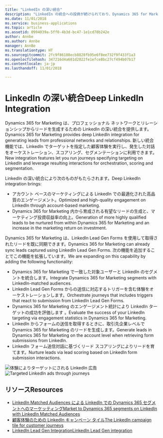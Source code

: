 ```yaml
---
title: "LinkedIn の深い統合"
description: "LinkedIn の統合への投資が続けられており、Dynamics 365 for Marketing はプロフェッショナル ネットワークと LinkedIn でのリレーションシップからリードを生成するための緊密な統合を提供します。"
ms.date: 11/01/2018
ms.service: business-applications
ms.topic: article
ms.assetid: 0994039a-5ff0-4b3d-bc47-1e1cd78b242e
author: Annbe
ms.author: Annbe
manager: AnnBe
ms.translationtype: HT
ms.sourcegitcommit: 2fc9f86108ecb8828fb95e6f8ee732f9f433f1a3
ms.openlocfilehash: 347216d4a681d2022fe1efce8bc27cf494b07b17
ms.contentlocale: ja-jp
ms.lasthandoff: 11/01/2018

---
```


# <a name="deep-linkedin-integration"></a><span data-ttu-id="11079-103">LinkedIn の深い統合</span><span class="sxs-lookup"><span data-stu-id="11079-103">Deep LinkedIn Integration</span></span>

<span data-ttu-id="11079-104">Dynamics 365 for Marketing は、プロフェッショナル ネットワークとリレーションシップからリードを生成するための LinkedIn の深い統合を提供します。</span><span class="sxs-lookup"><span data-stu-id="11079-104">Dynamics 365 for Marketing provides deep LinkedIn integration for generating leads from professional networks and relationships.</span></span> <span data-ttu-id="11079-105">新しい統合機能では、LinkedIn でターゲットを指定した顧客体験を実行し、発生した対話をオーケストレーション、スコアリング、セグメンテーションに利用できます。</span><span class="sxs-lookup"><span data-stu-id="11079-105">New integration features let you run journeys specifying targeting on LinkedIn and  leverage resulting interactions for orchestration, scoring and segmentation.</span></span>

<span data-ttu-id="11079-106">LinkedIn の深い統合により次のものがもたらされます。</span><span class="sxs-lookup"><span data-stu-id="11079-106">Deep LinkedIn integration brings:</span></span>

- <span data-ttu-id="11079-107">アカウント ベースのマーケティングによる LinkedIn での最適化された高品質のエンゲージメント。</span><span class="sxs-lookup"><span data-stu-id="11079-107">Optimized and high-quality engagement on LinkedIn through account-based marketing.</span></span>
- <span data-ttu-id="11079-108">Dynamics 365 for Marketing 内から育成される有望なリードの生成と、マーケティング投資収益率の向上。</span><span class="sxs-lookup"><span data-stu-id="11079-108">Generation of more highly qualified leads to be nurtured from within Dynamics 365 for Marketing and an increase in the marketing return on investment.</span></span>

<span data-ttu-id="11079-109">Dynamics 365 for Marketing は、LinkedIn Lead Gen Forms を使用して取得されたリードを既に同期できます。</span><span class="sxs-lookup"><span data-stu-id="11079-109">Dynamics 365 for Marketing can already sync leads captured using LinkedIn Lead Gen Forms.</span></span> <span data-ttu-id="11079-110">次の機能を追加することでこの機能を拡張しています。</span><span class="sxs-lookup"><span data-stu-id="11079-110">We are expanding on this capability by adding the following functionality:</span></span>

- <span data-ttu-id="11079-111">Dynamics 365 for Marketing で一致した対象ユーザーと LinkedIn のセグメントを統合します。</span><span class="sxs-lookup"><span data-stu-id="11079-111">Integrate Dynamics 365 for Marketing segments with LinkedIn-matched audiences.</span></span>
- <span data-ttu-id="11079-112">LinkedIn Lead Gen Forms からの送信に対応するトリガーを含む体験をオーケストレーションします。</span><span class="sxs-lookup"><span data-stu-id="11079-112">Orchestrate journeys that includes triggers that react to submission from LinkedIn Lead Gen Forms.</span></span>
- <span data-ttu-id="11079-113">Dynamics 365 for Marketing のエンゲージメント統計により LinkedIn ターゲットの成功を評価します 。</span><span class="sxs-lookup"><span data-stu-id="11079-113">Evaluate the success of your LinkedIn targeting via engagement statistics in Dynamics 365 for Marketing.</span></span>
- <span data-ttu-id="11079-114">LinkedIn からフォームの送信を取得するときに、取引先企業レベルで Dynamics 365 for Marketing のリードを生成します。</span><span class="sxs-lookup"><span data-stu-id="11079-114">Generate leads in Dynamics 365 for Marketing on the account level when retrieving form submissions from LinkedIn.</span></span>
- <span data-ttu-id="11079-115">LinkedIn フォーム送信対話に基づくリード スコアリングによりリードを育てます。</span><span class="sxs-lookup"><span data-stu-id="11079-115">Nurture leads via lead scoring based on LinkedIn form submission interactions.</span></span>

<span data-ttu-id="11079-116">![体験によりターゲットにされる LinkedIn 広告](media/LinkedIn%20Matched%20Audiences.PNG "体験によりターゲットにされる LinkedIn 広告")</span><span class="sxs-lookup"><span data-stu-id="11079-116">![Targeted LinkedIn ads through journeys](media/LinkedIn%20Matched%20Audiences.PNG "Targeted LinkedIn ads through journeys")</span></span>

## <a name="resources"></a><span data-ttu-id="11079-117">リソース</span><span class="sxs-lookup"><span data-stu-id="11079-117">Resources</span></span>

- [<span data-ttu-id="11079-118">LinkedIn Matched Audiences による LinkedIn での Dynamics 365 セグメントへのマーケッティング</span><span class="sxs-lookup"><span data-stu-id="11079-118">Market to Dynamics 365 segments on LinkedIn with LinkedIn Matched Audiences</span></span>](https://docs.microsoft.com/dynamics365/customer-engagement/marketing/linkedin-matched-audience)
- [<span data-ttu-id="11079-119">顧客体験のための LinkedIn キャンペーン タイル</span><span class="sxs-lookup"><span data-stu-id="11079-119">The LinkedIn campaign tile for customer journeys</span></span>](https://docs.microsoft.com/dynamics365/customer-engagement/marketing/customer-journey-tiles-reference#linkedin-tile)
- [<span data-ttu-id="11079-120">LinkedIn Lead Gen Integration</span><span class="sxs-lookup"><span data-stu-id="11079-120">LinkedIn Lead Gen integration</span></span>](https://docs.microsoft.com/dynamics365/customer-engagement/marketing/linkedin-lead-gen-integration)

<!--
### Who uses this feature
Marketers and marketing managers
### Setup required
Administrators can easily set up and configure the feature in the app settings.
-->

